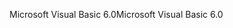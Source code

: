 <span data-ttu-id="89082-101">Microsoft Visual Basic 6.0</span><span class="sxs-lookup"><span data-stu-id="89082-101">Microsoft Visual Basic 6.0</span></span>